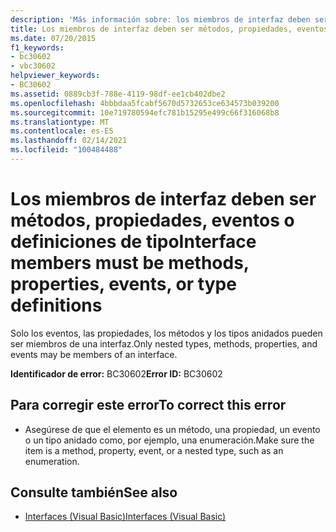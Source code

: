 ```yaml
---
description: 'Más información sobre: los miembros de interfaz deben ser métodos, propiedades, eventos o definiciones de tipo'
title: Los miembros de interfaz deben ser métodos, propiedades, eventos o definiciones de tipo
ms.date: 07/20/2015
f1_keywords:
- bc30602
- vbc30602
helpviewer_keywords:
- BC30602
ms.assetid: 0889cb3f-788e-4119-98df-ee1cb402dbe2
ms.openlocfilehash: 4bbbdaa5fcabf5670d5732653ce634573b039200
ms.sourcegitcommit: 10e719780594efc781b15295e499c66f316068b8
ms.translationtype: MT
ms.contentlocale: es-ES
ms.lasthandoff: 02/14/2021
ms.locfileid: "100484488"
---
```

# <a name="interface-members-must-be-methods-properties-events-or-type-definitions"></a><span data-ttu-id="7c486-103">Los miembros de interfaz deben ser métodos, propiedades, eventos o definiciones de tipo</span><span class="sxs-lookup"><span data-stu-id="7c486-103">Interface members must be methods, properties, events, or type definitions</span></span>

<span data-ttu-id="7c486-104">Solo los eventos, las propiedades, los métodos y los tipos anidados pueden ser miembros de una interfaz.</span><span class="sxs-lookup"><span data-stu-id="7c486-104">Only nested types, methods, properties, and events may be members of an interface.</span></span>  
  
 <span data-ttu-id="7c486-105">**Identificador de error:** BC30602</span><span class="sxs-lookup"><span data-stu-id="7c486-105">**Error ID:** BC30602</span></span>  
  
## <a name="to-correct-this-error"></a><span data-ttu-id="7c486-106">Para corregir este error</span><span class="sxs-lookup"><span data-stu-id="7c486-106">To correct this error</span></span>  
  
- <span data-ttu-id="7c486-107">Asegúrese de que el elemento es un método, una propiedad, un evento o un tipo anidado como, por ejemplo, una enumeración.</span><span class="sxs-lookup"><span data-stu-id="7c486-107">Make sure the item is a method, property, event, or a nested type, such as an enumeration.</span></span>  
  
## <a name="see-also"></a><span data-ttu-id="7c486-108">Consulte también</span><span class="sxs-lookup"><span data-stu-id="7c486-108">See also</span></span>

- [<span data-ttu-id="7c486-109">Interfaces (Visual Basic)</span><span class="sxs-lookup"><span data-stu-id="7c486-109">Interfaces (Visual Basic)</span></span>](../programming-guide/language-features/interfaces/index.md)
